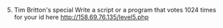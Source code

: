 5. Tim Britton's special
Write a script or a program that votes 1024 times for your id here http://158.69.76.135/level5.php
